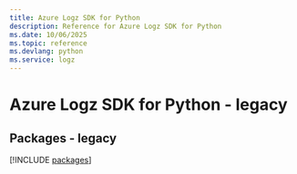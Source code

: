 ```yaml
---
title: Azure Logz SDK for Python
description: Reference for Azure Logz SDK for Python
ms.date: 10/06/2025
ms.topic: reference
ms.devlang: python
ms.service: logz
---
```

# Azure Logz SDK for Python - legacy
## Packages - legacy
[!INCLUDE [packages](logz-index.md)]